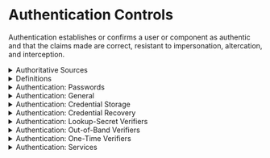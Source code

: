 # Authentication Controls

Authentication establishes or confirms a user or component as authentic and that the claims made are correct, resistant to impersonation, 
altercation, and interception.

<details>
  <summary>
    Authoritative Sources 
  </summary>
  
  * [OWASP Authentication Cheat Sheet](https://cheatsheetseries.owasp.org/cheatsheets/Authentication_Cheat_Sheet.html)
  * [NIST approved hash functions](https://csrc.nist.gov/projects/hash-functions)
  * [NIST Random Number Generation](https://csrc.nist.gov/publications/detail/sp/800-90a/rev-1/final)
</details>

<details>
  <summary>
    Definitions 
  </summary>
  
  * **Memorized secrets** include passwords, PINs, patterns, image selections and passphrases. 
  * **One-time password (OTP)**: a secret used once to login, e.g. a code sent by SMS.
  * **Something you know**: a memorized secret required to authenticate.
  * **Something you have**: something you can hold, e.g. housekey, ATM card, Yubikey.
  * **Something you are**: a biometric unique to a person, e.g. DNA, fingerprint, retina, voice, etc.
  * **Single factor**: Something required for authentication. Usually a passphrase or PIN.
  * **Second factor**: Something additional to a single factor required to authenticate.
  * **Multi-factor authentication (MFA)** Required use of more than one factor to authenticate. Examples include a PIN and key card,
  or passphrase and fingerprint. _Note:_ a password combined with a secret question does _not_ constitute MFA, since both are "things you know."
</details>

<details>
  <summary>
    Authentication: Passwords
  </summary>
  
  * Require user-entered passwords to have the following qualities:
    * Be at least 12 characters, allowing for longer (e.g. up to 64).
    * Allow special characters, e.g.:
      * Spaces (without truncation)
      * The full Unicode set, including e.g. emoji and Kanji
      * Do not limit the number of special characters permitted.
  * Require system-generated initial passwords to have the following qualities:
    * Be securely randomly generated.
    * Be at least 6 characters.
    * Expire after a specified time.
    * Not allowed to become permanent.
  * Allow users to change their password.
    * Force entry of current and new passwords for change.
  * Force user to choose a different password if it is a well-known breached password.
  * Display the user's password strength during creation.
  * Avoid forcing password rotation.
  * Allow pasting of passwords, secure browser storage, and password manager autotype functionality.
  * Mask password entry.
    * Allow user to temporarily unmask their password as entered or display most recently typed character.
</details>

<details>
  <summary>
    Authentication: General
  </summary>
  
  * Give no indication whether a username or password is valid.
  * Use anti-automation controls, e.g.:
    * Block most common breached password guessing
    * Rate limits on attempts
    * Increase delays between allowed attempts
    * Restrict IP address ranges
    * CAPTCHAs
    * Protect against logins across multiple accounts from same IP
  * Use weak authenticators (e.g. SMS or email) only for secondary authentication or to approve transactions.
  * Send authentication detail changes to user's verified contact method, including:
    * Incorrect login attempt (only first time in a period, to avoid spamming users)
    * Password or other detail changes
    * Address or email/phone changes
    * Logins from new devices and IP addresses
  * Prefer push notifications to email/SMS.
  * Do not send sensitive information in notifications.
  * Use controls against phishing attacks, e.g.:
    * Multi-factor authentication
    * Client-side certificates
  * Use mutually-authenticated encryption between a credential service provider (CSP) and authentication verifier if distinct systems.
  * Protect against replay attacks by enforcing use of OTPs, cryptographic authenticators, or lookup codes.
  * Disable or remove shared or default accounts.
</details>

<details>
  <summary>
    Authentication: Credential Storage
  </summary>
  
  * Never store credentials in the clear.
  * Store salted and hashed version of password.
  * Use a currently approved hash algorithm for passwords (ref. NIST)
  * Use a salt at least 32 bits long, unique to each credential, chosen arbitrarily to prevent salt collisions.
  * If using PBKDF2, use at least 100,000 iterations for the hash.
  * If using bcrypt, use as large a work factor as the server performance allows (at least 13).
  * Perform an additional iteration of salting, using a secret value known only to the verifier component. Store the secret salt separate from the password hashes.
  * Do not store secrets in source code or code repositories.
</details>

<details>
  <summary>
    Authentication: Credential Recovery
  </summary>
  
  * Never send the following to recover a login:
    * An initial or recovery secret in cleartext
    * Secret questions or password hints
    * The current password
  * Use a secure recovery mechanism, e.g. soft token or mobile push.
  * If OTP or MFA factors are lost, require evidence of identity proofing at the same level as during enrollment.
</details>

<details>
  <summary>
    Authentication: Lookup-Secret Verifiers
  </summary>
  
  Verifiers are OTPs, and must be discarded after use.
  * Allow lookup secrets to be used only once.
  * Use unpredictable values.
  * Verify that lookup secrets have sufficient randomness (at least 112 bits of entropy) or are salted with a unique and random 32-bit salt and hashed with an approved one-way hash.
</details>

<details>
  <summary>
    Authentication: Out-of-Band Verifiers
  </summary>
  
  These are usually codes sent via another route than the standard authentication method, e.g. temporary code sent to a known email to verify the user that they then enter along with their login.
  * Use strong methods like mobile push, secure email, or another secure method for sending authentication codes.
  * Avoid SMS or PSTN; these are insecure and unencrypted.
  * Expire verifiers after a short time.
  * Expire verifiers after one use.
  * Secure the channel between the authenticator and verifier.
  * Ensure the verifier keeps only a hashed version on the authentication code.
  * Generate authentication codes using a secure random number generator, using at least 20 bits of entropy (e.g. a six digit number).
</details>

<details>
  <summary>
    Authentication: One-Time Verifiers
  </summary>

  These are typically codes that appear in a soft or hard token and change every minute. The user must enter the current code during login.
  * Change OTPs after a short time; typically one minute.
  * Protect symmetric keys used to verify OTPs, by using a hardware security module or secure operating system-based key storage.
  * Use approved cryptographic algorithms in OTP generation, seeding, and verification.
  * Allow a time-based OTP to be used only once within the validity period.
  * Alert user and log attempts to use a OTP more than once.
  * Enable revocation for physical OTP generators in case of loss. Close sessions for revoked devices immediately.
  * Use biometric authenticators only in conjunction with other factors.
</details>

<details>
  <summary>
    Authentication: Services
  </summary>
  
  * Ensure integration secrets do not rely on static passwords.
  * Do not use the credentials of default accounts.
</details>

